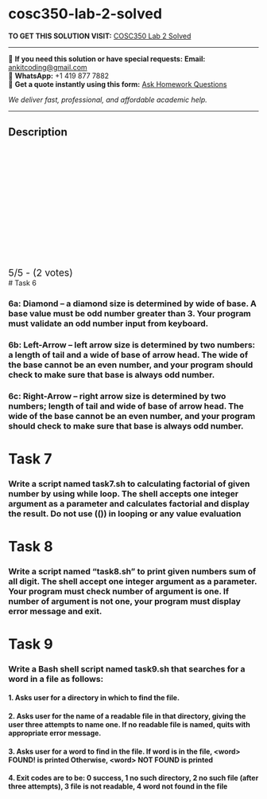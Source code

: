 # cosc350-lab-2-solved
**TO GET THIS SOLUTION VISIT:** [COSC350 Lab 2 Solved](https://www.ankitcodinghub.com/product/cosc350-lab-2-solved/)


---

📩 **If you need this solution or have special requests:** **Email:** ankitcoding@gmail.com  
📱 **WhatsApp:** +1 419 877 7882  
📄 **Get a quote instantly using this form:** [Ask Homework Questions](https://www.ankitcodinghub.com/services/ask-homework-questions/)

*We deliver fast, professional, and affordable academic help.*

---

<h2>Description</h2>



<div class="kk-star-ratings kksr-auto kksr-align-center kksr-valign-top" data-payload="{&quot;align&quot;:&quot;center&quot;,&quot;id&quot;:&quot;97765&quot;,&quot;slug&quot;:&quot;default&quot;,&quot;valign&quot;:&quot;top&quot;,&quot;ignore&quot;:&quot;&quot;,&quot;reference&quot;:&quot;auto&quot;,&quot;class&quot;:&quot;&quot;,&quot;count&quot;:&quot;2&quot;,&quot;legendonly&quot;:&quot;&quot;,&quot;readonly&quot;:&quot;&quot;,&quot;score&quot;:&quot;5&quot;,&quot;starsonly&quot;:&quot;&quot;,&quot;best&quot;:&quot;5&quot;,&quot;gap&quot;:&quot;4&quot;,&quot;greet&quot;:&quot;Rate this product&quot;,&quot;legend&quot;:&quot;5\/5 - (2 votes)&quot;,&quot;size&quot;:&quot;24&quot;,&quot;title&quot;:&quot;COSC350 Lab 2 Solved&quot;,&quot;width&quot;:&quot;138&quot;,&quot;_legend&quot;:&quot;{score}\/{best} - ({count} {votes})&quot;,&quot;font_factor&quot;:&quot;1.25&quot;}">

<div class="kksr-stars">

<div class="kksr-stars-inactive">
            <div class="kksr-star" data-star="1" style="padding-right: 4px">


<div class="kksr-icon" style="width: 24px; height: 24px;"></div>
        </div>
            <div class="kksr-star" data-star="2" style="padding-right: 4px">


<div class="kksr-icon" style="width: 24px; height: 24px;"></div>
        </div>
            <div class="kksr-star" data-star="3" style="padding-right: 4px">


<div class="kksr-icon" style="width: 24px; height: 24px;"></div>
        </div>
            <div class="kksr-star" data-star="4" style="padding-right: 4px">


<div class="kksr-icon" style="width: 24px; height: 24px;"></div>
        </div>
            <div class="kksr-star" data-star="5" style="padding-right: 4px">


<div class="kksr-icon" style="width: 24px; height: 24px;"></div>
        </div>
    </div>

<div class="kksr-stars-active" style="width: 138px;">
            <div class="kksr-star" style="padding-right: 4px">


<div class="kksr-icon" style="width: 24px; height: 24px;"></div>
        </div>
            <div class="kksr-star" style="padding-right: 4px">


<div class="kksr-icon" style="width: 24px; height: 24px;"></div>
        </div>
            <div class="kksr-star" style="padding-right: 4px">


<div class="kksr-icon" style="width: 24px; height: 24px;"></div>
        </div>
            <div class="kksr-star" style="padding-right: 4px">


<div class="kksr-icon" style="width: 24px; height: 24px;"></div>
        </div>
            <div class="kksr-star" style="padding-right: 4px">


<div class="kksr-icon" style="width: 24px; height: 24px;"></div>
        </div>
    </div>
</div>


<div class="kksr-legend" style="font-size: 19.2px;">
            5/5 - (2 votes)    </div>
    </div>
# Task 6

### 6a: Diamond – a diamond size is determined by wide of base. A base value must be odd number greater than 3. Your program must validate an odd number input from keyboard.

### 6b: Left-Arrow – left arrow size is determined by two numbers: a length of tail and a wide of base of arrow head. The wide of the base cannot be an even number, and your program should check to make sure that base is always odd number.

### 6c: Right-Arrow – right arrow size is determined by two numbers; length of tail and wide of base of arrow head. The wide of the base cannot be an even number, and your program should check to make sure that base is always odd number.

# Task 7

### Write a script named task7.sh to calculating factorial of given number by using while loop. The shell accepts one integer argument as a parameter and calculates factorial and display the result. Do not use (()) in looping or any value evaluation

# Task 8

### Write a script named “task8.sh” to print given numbers sum of all digit. The shell accept one integer argument as a parameter. Your program must check number of argument is one. If number of argument is not one, your program must display error message and exit.

# Task 9

### Write a Bash shell script named task9.sh that searches for a word in a file as follows:

#### 1. Asks user for a directory in which to find the file.

#### 2. Asks user for the name of a readable file in that directory, giving the user three attempts to name one. If no readable file is named, quits with appropriate error message.

#### 3. Asks user for a word to find in the file. If word is in the file, &lt;word&gt; FOUND! is printed Otherwise, &lt;word&gt; NOT FOUND is printed

#### 4. Exit codes are to be: 0 success, 1 no such directory, 2 no such file (after three attempts), 3 file is not readable, 4 word not found in the file
